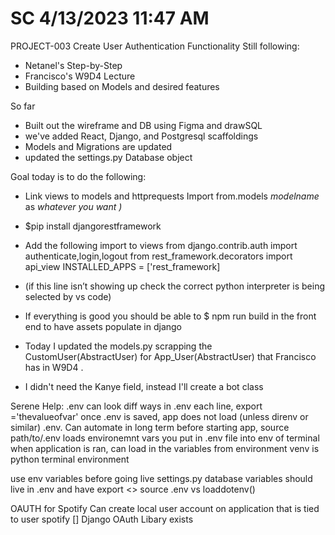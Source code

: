# SC 4/13/2023 11:47 AM
PROJECT-003 Create User Authentication Functionality
  Still following: 
  - Netanel's Step-by-Step
  - Francisco's W9D4 Lecture
  - Building based on Models and desired features

So far 
- Built out the wireframe and DB using Figma and drawSQL
- we've added React, Django, and Postgresql scaffoldings
- Models and Migrations are updated
- updated the settings.py Database object

Goal today is to do the following:
- Link views to models and httprequests
  Import from.models *modelname* as *whatever you want )*
- $pip install djangorestframework
- Add the following import to views
    from django.contrib.auth import authenticate,login,logout
    from rest_framework.decorators import api_view
    INSTALLED_APPS = ['rest_framework]
- (if this line isn’t showing up check the correct python interpreter is being selected by vs code)
- If everything is good you should be able to $ npm run build in the front end to have assets populate in django

- Today I updated the models.py scrapping the CustomUser(AbstractUser) for App_User(AbstractUser) that Francisco has in W9D4 . 
- I didn't need the Kanye field, instead I'll create a bot class  

Serene Help:
  .env can look diff ways
    in .env each line, export <VARNAME>='thevalueofvar'
  once .env is saved, app does not load (unless direnv or similar) .env. Can automate in long term
  before starting app, 
    source path/to/.env
    loads environemnt vars you put in .env file into env of terminal
    when application is ran, can load in the variables from environment 
    venv is python
    terminal environment

  use env variables before going live
    settings.py
    database variables should live in .env and have 
      export <>
  source .env vs loaddotenv()

  OAUTH for Spotify 
    Can create local user account on application that is tied to user spotify
  [] Django OAuth Libary exists
  
